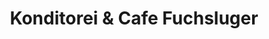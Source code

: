 ---
title: "Konditorei & Cafe Fuchsluger"
url: /muenchen/konditorei-und-cafe-fuchsluger/
shop: Bäckerei
---